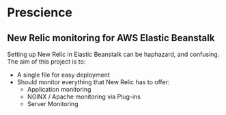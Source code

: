 # Prescience

## New Relic monitoring for AWS Elastic Beanstalk

Setting up New Relic in Elastic Beanstalk can be haphazard, and confusing. The aim of this project is to:

* A single file for easy deployment
* Should monitor everything that New Relic has to offer:
  * Application monitoring 
  * NGINX / Apache monitoring via Plug-ins
  * Server Monitoring
